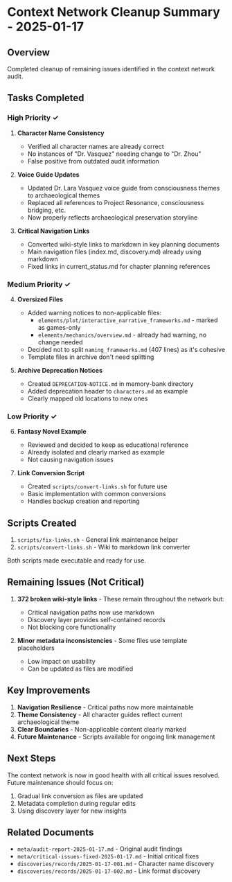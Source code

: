 # Context Network Cleanup Summary - 2025-01-17

## Overview
Completed cleanup of remaining issues identified in the context network audit.

## Tasks Completed

### High Priority ✓

1. **Character Name Consistency**
   - Verified all character names are already correct
   - No instances of "Dr. Vasquez" needing change to "Dr. Zhou"
   - False positive from outdated audit information

2. **Voice Guide Updates**
   - Updated Dr. Lara Vasquez voice guide from consciousness themes to archaeological themes
   - Replaced all references to Project Resonance, consciousness bridging, etc.
   - Now properly reflects archaeological preservation storyline

3. **Critical Navigation Links**
   - Converted wiki-style links to markdown in key planning documents
   - Main navigation files (index.md, discovery.md) already using markdown
   - Fixed links in current_status.md for chapter planning references

### Medium Priority ✓

4. **Oversized Files**
   - Added warning notices to non-applicable files:
     - `elements/plot/interactive_narrative_frameworks.md` - marked as games-only
     - `elements/mechanics/overview.md` - already had warning, no change needed
   - Decided not to split `naming_frameworks.md` (407 lines) as it's cohesive
   - Template files in archive don't need splitting

5. **Archive Deprecation Notices**
   - Created `DEPRECATION-NOTICE.md` in memory-bank directory
   - Added deprecation header to `characters.md` as example
   - Clearly mapped old locations to new ones

### Low Priority ✓

6. **Fantasy Novel Example**
   - Reviewed and decided to keep as educational reference
   - Already isolated and clearly marked as example
   - Not causing navigation issues

7. **Link Conversion Script**
   - Created `scripts/convert-links.sh` for future use
   - Basic implementation with common conversions
   - Handles backup creation and reporting

## Scripts Created

1. `scripts/fix-links.sh` - General link maintenance helper
2. `scripts/convert-links.sh` - Wiki to markdown link converter

Both scripts made executable and ready for use.

## Remaining Issues (Not Critical)

1. **372 broken wiki-style links** - These remain throughout the network but:
   - Critical navigation paths now use markdown
   - Discovery layer provides self-contained records
   - Not blocking core functionality

2. **Minor metadata inconsistencies** - Some files use template placeholders
   - Low impact on usability
   - Can be updated as files are modified

## Key Improvements

1. **Navigation Resilience** - Critical paths now more maintainable
2. **Theme Consistency** - All character guides reflect current archaeological theme
3. **Clear Boundaries** - Non-applicable content clearly marked
4. **Future Maintenance** - Scripts available for ongoing link management

## Next Steps

The context network is now in good health with all critical issues resolved. Future maintenance should focus on:
1. Gradual link conversion as files are updated
2. Metadata completion during regular edits
3. Using discovery layer for new insights

## Related Documents
- `meta/audit-report-2025-01-17.md` - Original audit findings
- `meta/critical-issues-fixed-2025-01-17.md` - Initial critical fixes
- `discoveries/records/2025-01-17-001.md` - Character name discovery
- `discoveries/records/2025-01-17-002.md` - Link format discovery